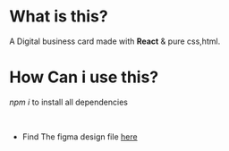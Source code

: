 # What is this?
A Digital business card made with **React** & pure css,html.

# How Can i use this?
*npm i* to install all dependencies

<br/>

* Find The figma design file [here](https://www.figma.com/file/2Jy3me4lGJq26HVRXkUL57/Digital-Business-Card-(Copy)?node-id=0%3A129&t=oaj9fdE3lfcmjA2K-1)
